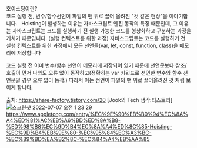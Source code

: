 


호이스팅이란?   
코드 실행 전, 변수/함수선언이 파일의 맨 위로 끌어 올려진 "것 같은 현상"을 이야기합니다.
 
Hoisting이 발생하는 이유는 자바스크립트 엔진 동작의 특징 때문인데, 그 이유는 자바스크립트는 코드를 실행하기 전 실행 가능한 코드를 형상화하고 구분하는 과정을 거치기 때문입니다. (실행 컨텍스트를 위한 과정)
자바스크립트는 코드를 실행하기 전 실행 컨텍스트를 위한 과정에서 모든 선언들(var, let, const, function, class)을 메모리에 저장합니다

코드 실행 전 이미 변수/함수 선언이 메모리에 저장되어 있기 때문에 선언문보다 참조/호출이 먼저 나와도 오류 없이 동작하고(정확히는 var 키워드로 선언한 변수와 함수 선언문일 경우 오류 없이 동작.)
따라서 이는 선언이 파일의 맨 위로 끌어올려진 것 처럼 보이게 합니다.



출처: https://share-factory.tistory.com/20 [Jook의 Tech 생각:티스토리]![스크린샷 2022-07-07 오전 1 23 29](https://user-images.githubusercontent.com/85288036/177598250-e075c605-adea-45dc-bc68-e50048820b30.png)
https://www.appletong.com/entry/%EC%9E%90%EB%B0%94%EC%8A%A4%ED%81%AC%EB%A6%BD%ED%8A%B8-%ED%98%B8%EC%9D%B4%EC%8A%A4%ED%8C%85-Hoisting-%EC%9D%B4%EB%9E%80-%EC%95%84%EC%A3%BC-%EC%89%BD%EA%B2%8C-%EC%84%A4%EB%AA%85
